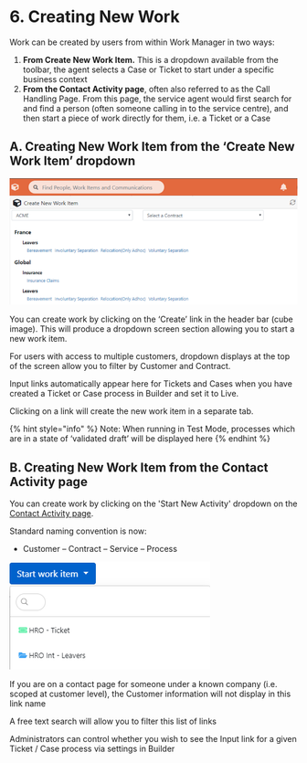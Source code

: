 # 6. Creating New Work

Work can be created by users from within Work Manager in two ways:

1. **From Create New Work Item.** This is a dropdown available from the toolbar, the agent selects a Case or Ticket to start under a specific business context
2. **From the Contact Activity page**, often also referred to as the Call Handling Page. From this page, the service agent would first search for and find a person \(often someone calling in to the service centre\), and then start a piece of work directly for them, i.e. a Ticket or a Case

## A. Creating New Work Item from the ‘Create New Work Item’ dropdown

![](.gitbook/assets/7.png)

You can create work by clicking on the ‘Create’ link in the header bar \(cube image\). This will produce a dropdown screen section allowing you to start a new work item.

For users with access to multiple customers, dropdown displays at the top of the screen allow you to filter by Customer and Contract.

Input links automatically appear here for Tickets and Cases when you have created a Ticket or Case process in Builder and set it to Live.

Clicking on a link will create the new work item in a separate tab.

{% hint style="info" %}
Note: When running in Test Mode, processes which are in a state of ‘validated draft’ will be displayed here
{% endhint %}

## B. Creating New Work Item from the Contact Activity page

You can create work by clicking on the 'Start New Activity' dropdown on the [Contact Activity page](9.-the-contact-activity-page.md).

Standard naming convention is now:

* Customer – Contract – Service – Process

![](.gitbook/assets/8%20%281%29.png)

If you are on a contact page for someone under a known company \(i.e. scoped at customer level\), the Customer information will not display in this link name

A free text search will allow you to filter this list of links

Administrators can control whether you wish to see the Input link for a given Ticket / Case process via settings in Builder

